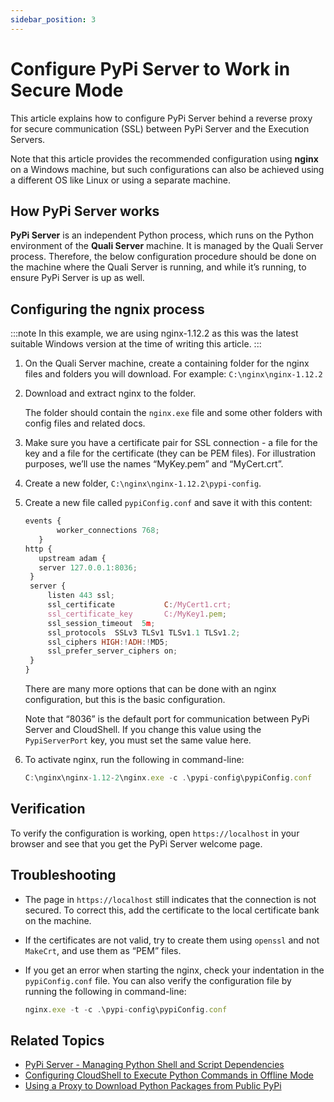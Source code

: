 ```yaml
---
sidebar_position: 3
---
```


# Configure PyPi Server to Work in Secure Mode

This article explains how to configure PyPi Server behind a reverse proxy for secure communication (SSL) between PyPi Server and the Execution Servers.

Note that this article provides the recommended configuration using **nginx** on a Windows machine, but such configurations can also be achieved using a different OS like Linux or using a separate machine.

## How PyPi Server works

**PyPi Server** is an independent Python process, which runs on the Python environment of the **Quali Server** machine. It is managed by the Quali Server process. Therefore, the below configuration procedure should be done on the machine where the Quali Server is running, and while it’s running, to ensure PyPi Server is up as well.

## Configuring the ngnix process
:::note
In this example, we are using nginx-1.12.2 as this was the latest suitable Windows version at the time of writing this article.
:::
1. On the Quali Server machine, create a containing folder for the nginx files and folders you will download. For example: `C:\nginx\nginx-1.12.2`
2. Download and extract nginx to the folder.
    
    The folder should contain the `nginx.exe` file and some other folders with config files and related docs.
    
3. Make sure you have a certificate pair for SSL connection - a file for the key and a file for the certificate (they can be PEM files). For illustration purposes, we’ll use the names “MyKey.pem” and “MyCert.crt”.
4. Create a new folder, `C:\nginx\nginx-1.12.2\pypi-config`.
5. Create a new file called `pypiConfig.conf` and save it with this content:
    
    ```javascript
    events {
           worker_connections 768;
       }
    http {
       upstream adam {
       server 127.0.0.1:8036;
     }
     server {
         listen 443 ssl;
         ssl_certificate           C:/MyCert1.crt;
         ssl_certificate_key       C:/MyKey1.pem;
         ssl_session_timeout  5m;
         ssl_protocols  SSLv3 TLSv1 TLSv1.1 TLSv1.2;
         ssl_ciphers HIGH:!ADH:!MD5;
         ssl_prefer_server_ciphers on;
     }
    }
    ```
    
    There are many more options that can be done with an nginx configuration, but this is the basic configuration.
    
    Note that “8036” is the default port for communication between PyPi Server and CloudShell. If you change this value using the `PypiServerPort` key, you must set the same value here.
    
6. To activate nginx, run the following in command-line:
    
    ```javascript
    C:\nginx\nginx-1.12-2\nginx.exe -c .\pypi-config\pypiConfig.conf
    ```
    

## Verification

To verify the configuration is working, open `https://localhost` in your browser and see that you get the PyPi Server welcome page.

## Troubleshooting

- The page in `https://localhost` still indicates that the connection is not secured. To correct this, add the certificate to the local certificate bank on the machine.
- If the certificates are not valid, try to create them using `openssl` and not `MakeCrt`, and use them as “PEM” files.
- If you get an error when starting the nginx, check your indentation in the `pypiConfig.conf` file. You can also verify the configuration file by running the following in command-line:
    
    ```javascript
    nginx.exe -t -c .\pypi-config\pypiConfig.conf
    ```
    

## Related Topics

- [PyPi Server - Managing Python Shell and Script Dependencies](https://help.quali.com/Online%20Help/0.0/Portal/Content/Admn/Pyth-Cnfg-Mds.htm)
- [Configuring CloudShell to Execute Python Commands in Offline Mode](https://help.quali.com/Online%20Help/0.0/Portal/Content/Admn/Cnfgr-Pyth-Env-Wrk-Offln.htm)
- [Using a Proxy to Download Python Packages from Public PyPi](https://help.quali.com/Online%20Help/0.0/Portal/Content/Admn/PyPi-Srvr-Proxy.htm)